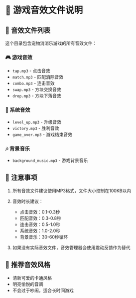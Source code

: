 # 🎵 游戏音效文件说明

## 📁 音效文件列表

这个目录包含宠物消消乐游戏的所有音效文件：

### 🎮 游戏音效
- `tap.mp3` - 点击音效
- `match.mp3` - 匹配消除音效  
- `combo.mp3` - 连击音效
- `swap.mp3` - 方块交换音效
- `drop.mp3` - 方块下落音效

### 🎯 系统音效
- `level_up.mp3` - 升级音效
- `victory.mp3` - 胜利音效
- `game_over.mp3` - 游戏结束音效

### 🎶 背景音乐
- `background_music.mp3` - 游戏背景音乐

## 📝 注意事项

1. 所有音效文件建议使用MP3格式，文件大小控制在100KB以内
2. 音效时长建议：
   - 点击音效：0.1-0.3秒
   - 匹配音效：0.3-0.8秒  
   - 连击音效：0.5-1.0秒
   - 系统音效：1.0-2.0秒
   - 背景音乐：30-60秒循环

3. 如果没有实际音效文件，音效管理器会使用震动反馈作为替代

## 🎨 推荐音效风格

- 清新可爱的卡通风格
- 明亮愉悦的音调
- 不会过于吵闹，适合长时间游戏 
